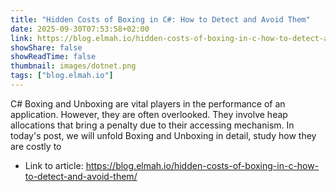 ```yaml
---
title: "Hidden Costs of Boxing in C#: How to Detect and Avoid Them"
date: 2025-09-30T07:53:58+02:00
link: https://blog.elmah.io/hidden-costs-of-boxing-in-c-how-to-detect-and-avoid-them/
showShare: false
showReadTime: false
thumbnail: images/dotnet.png
tags: ["blog.elmah.io"]
---
```

C# Boxing and Unboxing are vital players in the performance of an application. However, they are often overlooked. They involve heap allocations that bring a penalty due to their accessing mechanism. In today's post, we will unfold Boxing and Unboxing in detail, study how they are costly to

- Link to article: https://blog.elmah.io/hidden-costs-of-boxing-in-c-how-to-detect-and-avoid-them/